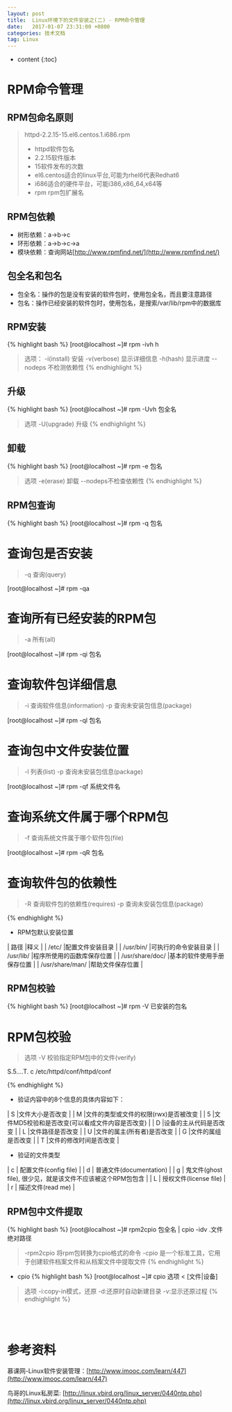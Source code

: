 ```yaml
---
layout: post
title:  Linux环境下的文件安装之(二) - RPM命令管理
date:   2017-01-07 23:31:00 +0800
categories: 技术文档
tag: Linux
---
```


* content
{:toc}


RPM命令管理
==============================

RPM包命名原则
------------------------------

> httpd-2.2.15-15.el6.centos.1.i686.rpm <br>
> - httpd软件包名 <br>
> - 2.2.15软件版本 <br>
> - 15软件发布的次数 <br>
> - el6.centos适合的linux平台,可能为rhel6代表Redhat6 <br>
> - i686适合的硬件平台，可能i386,x86_64,x64等 <br>
> - rpm rpm包扩展名

RPM包依赖
------------------------------

+ 树形依赖：a->b->c
+ 环形依赖：a->b->c->a
+ 模块依赖：查询网站[http://www.rpmfind.net/](http://www.rpmfind.net/)

包全名和包名
------------------------------

+ 包全名：操作的包是没有安装的软件包时，使用包全名，而且要注意路径
+ 包名：操作已经安装的软件包时，使用包名，是搜索/var/lib/rpm中的数据库

RPM安装
------------------------------

{% highlight bash %}
[root@localhost ~]# rpm -ivh h
> 选项：
> -i(install) 安装
> -v(verbose) 显示详细信息
> -h(hash) 显示进度
> --nodeps 不检测依赖性
{% endhighlight %}

升级
------------------------------

{% highlight bash %}
[root@localhost ~]# rpm -Uvh 包全名
> 选项
> -U(upgrade) 升级
{% endhighlight %}

卸载
------------------------------

{% highlight bash %}
[root@localhost ~]# rpm -e 包名
> 选项
> -e(erase) 卸载
> --nodeps不检查依赖性
{% endhighlight %}

RPM包查询
------------------------------
{% highlight bash %}
[root@localhost ~]# rpm -q 包名
# 查询包是否安装
> -q 查询(query)

[root@localhost ~]# rpm -qa
# 查询所有已经安装的RPM包
> -a 所有(all)

[root@localhost ~]# rpm -qi 包名
# 查询软件包详细信息
> -i 查询软件信息(information)
> -p 查询未安装包信息(package)

[root@localhost ~]# rpm -ql 包名
# 查询包中文件安装位置
> -l 列表(list)
> -p 查询未安装包信息(package)

[root@localhost ~]# rpm -qf 系统文件名
# 查询系统文件属于哪个RPM包
> -f 查询系统文件属于哪个软件包(file)

[root@localhost ~]# rpm -qR 包名
# 查询软件包的依赖性
> -R 查询软件包的依赖性(requires)
> -p 查询未安装包信息(package)

{% endhighlight %}

+ RPM包默认安装位置

|	路径			|释义						|
|	/etc/			|配置文件安装目录			|
|	/usr/bin/		|可执行的命令安装目录		|
|	/usr/lib/		|程序所使用的函数库保存位置	|
|	/usr/share/doc/	|基本的软件使用手册保存位置	|
|	/usr/share/man/	|帮助文件保存位置			|

RPM包校验
------------------------------

{% highlight bash %}
[root@localhost ~]# rpm -V 已安装的包名
# RPM包校验
> 选项
> -V 校验指定RPM包中的文件(verify)

S.5....T.  c /etc/httpd/conf/httpd/conf

{% endhighlight %}

+ 验证内容中的8个信息的具体内容如下：

|	S |文件大小是否改变									|
|	M |文件的类型或文件的权限(rwx)是否被改变			|
|	5 |文件MD5校验和是否改变(可以看成文件内容是否改变)	|
|	D |设备的主从代码是否改变 							|
|	L |文件路径是否改变   								|
|	U |文件的属主(所有者)是否改变 						|
|	G |文件的属组是否改变 								|
|	T |文件的修改时间是否改变							|

+ 验证的文件类型

| c | 配置文件(config file) 										|
| d | 普通文件(documentation) 										|
| g | 鬼文件(ghost file), 很少见，就是该文件不应该被这个RPM包包含 	|
| L | 授权文件(license file) 										|
| r | 描述文件(read me) 											|


RPM包中文件提取
------------------------------

{% highlight bash %}
[root@localhost ~]# rpm2cpio 包全名 | cpio -idv .文件绝对路径
> -rpm2cpio 将rpm包转换为cpio格式的命令
> -cpio 是一个标准工具，它用于创建软件档案文件和从档案文件中提取文件
{% endhighlight %}

+ cpio
{% highlight bash %}
[root@localhost ~]# cpio 选项 < [文件|设备]
> 选项
> -i:copy-in模式，还原
> -d:还原时自动新建目录
> -v:显示还原过程
{% endhighlight %}


<br />
<br />

参考资料
===========================

慕课网-Linux软件安装管理：[http://www.imooc.com/learn/447](http://www.imooc.com/learn/447)

鸟哥的Linux私房菜: [http://linux.vbird.org/linux_server/0440ntp.php](http://linux.vbird.org/linux_server/0440ntp.php)

<br />
<br />
